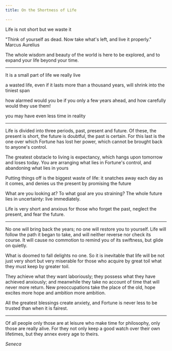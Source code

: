 ```yaml
---
title: On the Shortness of Life

---
```


Life is not short but we waste it

"Think of yourself as dead. Now take what's left, and live it properly." Marcus Aurelius  

The whole wisdom and beauty of the world is here to be explored, and to expand your life beyond your time. 

---

It is a small part of life we really live

a wasted life, even if it lasts more than a thousand years, will shrink into the tiniest span

how alarmed would you be if you only a few years ahead, and how carefully would they use them! 

you may have even less time in reality

---

Life is divided into three periods, past, present and future. Of these, the present is short, the future is doubtful, the past is certain. For this last is the one over which Fortune has lost her power, which cannot be brought back to anyone's control.

The greatest obstacle to living is expectancy, which hangs upon tomorrow and loses today. You are arranging what lies in Fortune's control, and abandoning what lies in yours

Putting things off is the biggest waste of life: it snatches away each day as it comes, and denies us the present by promising the future

What are you looking at? To what goal are you straining? The whole future lies in uncertainty: live immediately.

Life is very short and anxious for those who forget the past, neglect the present, and fear the future.

---

No one will bring back the years; no one will restore you to yourself. Life will follow the path it began to take, and will neither reverse nor check its course. It will cause no commotion to remind you of its swiftness, but glide on quietly.

What is doomed to fall delights no one. So it is inevitable that life will be not just very short but very miserable for those who acquire by great toil what they must keep by greater toil.

They achieve what they want laboriously; they possess what they have achieved anxiously; and meanwhile they take no account of time that will never more return. New preoccupations take the place of the old, hope excites more hope and ambition more ambition.

All the greatest blessings create anxiety, and Fortune is never less to be trusted than when it is fairest.

---

Of all people only those are at leisure who make time for philosophy, only those are really alive. For they not only keep a good watch over their own lifetimes, but they annex every age to theirs.


_Seneca_